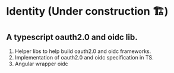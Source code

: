 # Identity (Under construction 🏗️)

## A typescript oauth2.0 and oidc lib.
1. Helper libs to help build oauth2.0 and oidc frameworks.
1. Implementation of oauth2.0 and oidc specification in TS.
1. Angular wrapper oidc
